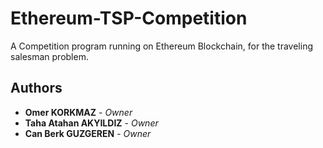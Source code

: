 # Ethereum-TSP-Competition
A Competition program running on Ethereum Blockchain, for the traveling salesman problem.
 

## Authors

* **Omer KORKMAZ** - *Owner*
* **Taha Atahan AKYILDIZ** - *Owner*
* **Can Berk GUZGEREN** - *Owner*

